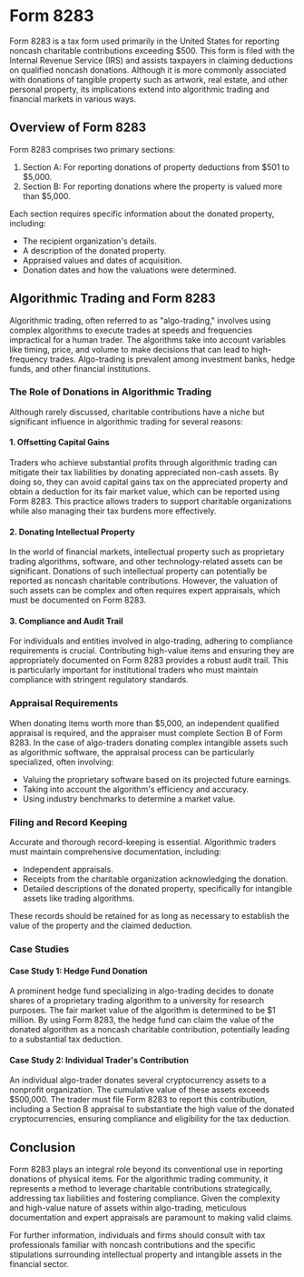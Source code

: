 # Form 8283

Form 8283 is a tax form used primarily in the United States for reporting noncash charitable contributions exceeding $500. This form is filed with the Internal Revenue Service (IRS) and assists taxpayers in claiming deductions on qualified noncash donations. Although it is more commonly associated with donations of tangible property such as artwork, real estate, and other personal property, its implications extend into algorithmic trading and financial markets in various ways.

## Overview of Form 8283

Form 8283 comprises two primary sections:
1. Section A: For reporting donations of property deductions from $501 to $5,000.
2. Section B: For reporting donations where the property is valued more than $5,000.

Each section requires specific information about the donated property, including:
- The recipient organization's details.
- A description of the donated property.
- Appraised values and dates of acquisition.
- Donation dates and how the valuations were determined.

## Algorithmic Trading and Form 8283

Algorithmic trading, often referred to as "algo-trading," involves using complex algorithms to execute trades at speeds and frequencies impractical for a human trader. The algorithms take into account variables like timing, price, and volume to make decisions that can lead to high-frequency trades. Algo-trading is prevalent among investment banks, hedge funds, and other financial institutions.

### The Role of Donations in Algorithmic Trading

Although rarely discussed, charitable contributions have a niche but significant influence in algorithmic trading for several reasons:

#### 1. Offsetting Capital Gains

Traders who achieve substantial profits through algorithmic trading can mitigate their tax liabilities by donating appreciated non-cash assets. By doing so, they can avoid capital gains tax on the appreciated property and obtain a deduction for its fair market value, which can be reported using Form 8283. This practice allows traders to support charitable organizations while also managing their tax burdens more effectively.

#### 2. Donating Intellectual Property

In the world of financial markets, intellectual property such as proprietary trading algorithms, software, and other technology-related assets can be significant. Donations of such intellectual property can potentially be reported as noncash charitable contributions. However, the valuation of such assets can be complex and often requires expert appraisals, which must be documented on Form 8283.

#### 3. Compliance and Audit Trail

For individuals and entities involved in algo-trading, adhering to compliance requirements is crucial. Contributing high-value items and ensuring they are appropriately documented on Form 8283 provides a robust audit trail. This is particularly important for institutional traders who must maintain compliance with stringent regulatory standards.

### Appraisal Requirements

When donating items worth more than $5,000, an independent qualified appraisal is required, and the appraiser must complete Section B of Form 8283. In the case of algo-traders donating complex intangible assets such as algorithmic software, the appraisal process can be particularly specialized, often involving:
- Valuing the proprietary software based on its projected future earnings.
- Taking into account the algorithm's efficiency and accuracy.
- Using industry benchmarks to determine a market value.

### Filing and Record Keeping

Accurate and thorough record-keeping is essential. Algorithmic traders must maintain comprehensive documentation, including:
- Independent appraisals.
- Receipts from the charitable organization acknowledging the donation.
- Detailed descriptions of the donated property, specifically for intangible assets like trading algorithms.

These records should be retained for as long as necessary to establish the value of the property and the claimed deduction.

### Case Studies

#### Case Study 1: Hedge Fund Donation

A prominent hedge fund specializing in algo-trading decides to donate shares of a proprietary trading algorithm to a university for research purposes. The fair market value of the algorithm is determined to be $1 million. By using Form 8283, the hedge fund can claim the value of the donated algorithm as a noncash charitable contribution, potentially leading to a substantial tax deduction.

#### Case Study 2: Individual Trader's Contribution

An individual algo-trader donates several cryptocurrency assets to a nonprofit organization. The cumulative value of these assets exceeds $500,000. The trader must file Form 8283 to report this contribution, including a Section B appraisal to substantiate the high value of the donated cryptocurrencies, ensuring compliance and eligibility for the tax deduction.

## Conclusion

Form 8283 plays an integral role beyond its conventional use in reporting donations of physical items. For the algorithmic trading community, it represents a method to leverage charitable contributions strategically, addressing tax liabilities and fostering compliance. Given the complexity and high-value nature of assets within algo-trading, meticulous documentation and expert appraisals are paramount to making valid claims.

For further information, individuals and firms should consult with tax professionals familiar with noncash contributions and the specific stipulations surrounding intellectual property and intangible assets in the financial sector.